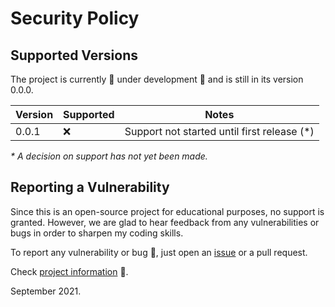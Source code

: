 # Security Policy

## Supported Versions

The project is currently :construction: under development :construction: and is still in its version 0.0.0.

| Version | Supported | Notes |
| ------- | --------- | ----- |
| 0.0.1   | :x:       | Support not started until first release (*) |
_* A decision on support has not yet been made._

## Reporting a Vulnerability

Since this is an open-source project for educational purposes, no support is granted. However, we are
glad to hear feedback from any vulnerabilities or bugs in order to sharpen my coding skills.

To report any vulnerability or bug :rotating_light:, just open an [issue](https://github.com/fcesc-code/fapac1/issues) or a pull request.

Check [project information](https://github.com/fcesc-code/fapac1#readme) :open_book:.

September 2021.
